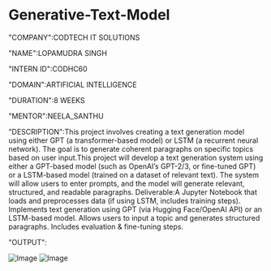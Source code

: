 # Generative-Text-Model

"COMPANY":CODTECH IT SOLUTIONS

"NAME":LOPAMUDRA SINGH

"INTERN ID":CODHC60

"DOMAIN":ARTIFICIAL INTELLIGENCE

"DURATION":8 WEEKS

"MENTOR":NEELA_SANTHU

"DESCRIPTION":This project involves creating a text generation model using either GPT (a transformer-based model) or LSTM (a recurrent neural network). The goal is to generate coherent paragraphs on specific topics based on user input.This project will develop a text generation system using either a GPT-based model (such as OpenAI’s GPT-2/3, or fine-tuned GPT) or a LSTM-based model (trained on a dataset of relevant text). The system will allow users to enter prompts, and the model will generate relevant, structured, and readable paragraphs.
Deliverable:A Jupyter Notebook that loads and preprocesses data (if using LSTM, includes training steps).
Implements text generation using GPT (via Hugging Face/OpenAI API) or an LSTM-based model.
Allows users to input a topic and generates structured paragraphs.
Includes evaluation & fine-tuning steps.

"OUTPUT":

![Image](https://github.com/user-attachments/assets/73a83513-ca01-49e1-ac93-2e941995e2eb)
![Image](https://github.com/user-attachments/assets/6cc846c0-55fc-49cd-871b-81c61d4cc080)
